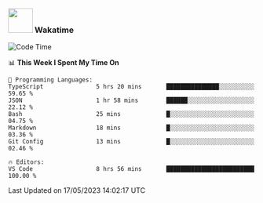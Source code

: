 ### <img src="https://media.giphy.com/media/VgCDAzcKvsR6OM0uWg/giphy.gif" width="50"> Wakatime

  <!--START_SECTION:waka-->
![Code Time](http://img.shields.io/badge/Code%20Time-1%2C409%20hrs%2025%20mins-blue)

📊 **This Week I Spent My Time On** 

```text
💬 Programming Languages: 
TypeScript               5 hrs 20 mins       ███████████████░░░░░░░░░░   59.65 % 
JSON                     1 hr 58 mins        ██████░░░░░░░░░░░░░░░░░░░   22.12 % 
Bash                     25 mins             █░░░░░░░░░░░░░░░░░░░░░░░░   04.75 % 
Markdown                 18 mins             █░░░░░░░░░░░░░░░░░░░░░░░░   03.36 % 
Git Config               13 mins             █░░░░░░░░░░░░░░░░░░░░░░░░   02.46 % 

🔥 Editors: 
VS Code                  8 hrs 56 mins       █████████████████████████   100.00 % 
```


 Last Updated on 17/05/2023 14:02:17 UTC
<!--END_SECTION:waka-->
